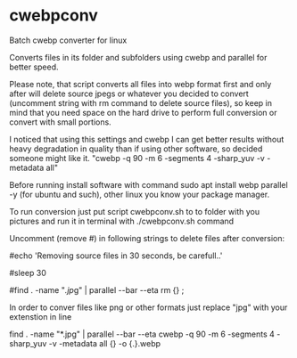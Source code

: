 # cwebpconv
Batch cwebp converter for linux

Converts files in its folder and subfolders using cwebp and parallel for better speed. 

Please note, that script converts all files into webp format first and only after will delete source jpegs or whatever you decided to convert (uncomment string with rm command to delete source files), so keep in mind that you need space on the hard drive to perform full conversion or convert with small portions.

I noticed that using this settings and cwebp I can get better results without heavy degradation in quality than if using other software, so decided someone might like it. "cwebp -q 90 -m 6 -segments 4 -sharp_yuv -v -metadata all"

Before running install software with command sudo apt install webp parallel -y (for ubuntu and such), other linux you know your package manager.

To run conversion just put script cwebpconv.sh to to folder with you pictures and run it in terminal with ./cwebpconv.sh command

Uncomment (remove #) in following strings to delete files after conversion:

#echo 'Removing source files in 30 seconds, be carefull..'

#sleep 30

#find . -name "*.jp*g" | parallel --bar --eta rm {} \;

In order to conver files like png or other formats just replace "jpg" with your extenstion in line 

find . -name "*.jpg" | parallel --bar --eta cwebp -q 90 -m 6 -segments 4 -sharp_yuv -v -metadata all {} -o {.}.webp
